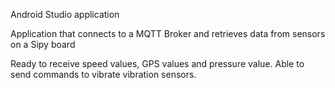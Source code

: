 Android Studio application 

Application that connects to a MQTT Broker and retrieves data from sensors on a Sipy board

Ready to receive speed values, GPS values and pressure value.
Able to send commands to vibrate vibration sensors.
